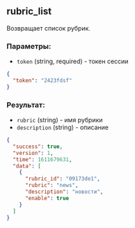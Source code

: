 ## rubric_list
Возвращает список рубрик.

### Параметры:
- ```token``` (string, required) - токен сессии
```json
{
  "token": "2423fdsf"
}
```

### Результат:
- ```rubric``` (string) - имя рубрики 
- ```description``` (string) - описание
```json
{
  "success": true,
  "version": 1,
  "time": 1611679631,
  "data": [
    {
      "rubric_id": "09173de1", 
      "rubric": "news", 
      "description": "новости",
      "enable": true
    }
  ]
}
```
